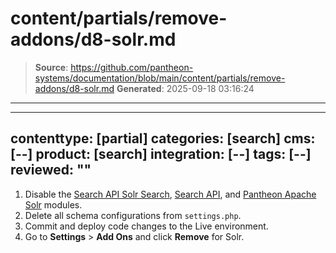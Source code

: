 # content/partials/remove-addons/d8-solr.md

> **Source**: https://github.com/pantheon-systems/documentation/blob/main/content/partials/remove-addons/d8-solr.md
> **Generated**: 2025-09-18 03:16:24

---

---
contenttype: [partial]
categories: [search]
cms: [--]
product: [search]
integration: [--]
tags: [--]
reviewed: ""
---

1. Disable the [Search API Solr Search](https://www.drupal.org/project/search_api_solr), [Search API](https://www.drupal.org/project/search_api), and [Pantheon Apache Solr](https://www.drupal.org/project/search_api_pantheon) modules.
1. Delete all schema configurations from `settings.php`.
1. Commit and deploy code changes to the Live environment.
1. Go to **<Icon icon="gear" /> Settings** &gt; **Add Ons** and click **Remove** for Solr.
